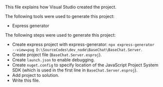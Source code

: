 This file explains how Visual Studio created the project.

The following tools were used to generate this project:
- Express generator

The following steps were used to generate this project:
- Create express project with express-generator: `npx express-generator --view=pug D:\SourceCodes\dev_node\BaseChat\BaseChat.Server`.
- Create project file (`BaseChat.Server.esproj`).
- Create `launch.json` to enable debugging.
- Create `nuget.config` to specify location of the JavaScript Project System SDK (which is used in the first line in `BaseChat.Server.esproj`).
- Add project to solution.
- Write this file.
